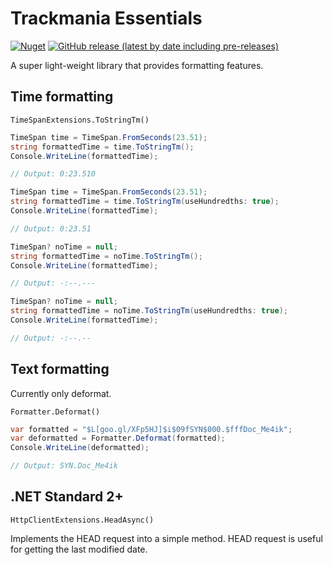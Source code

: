 # Trackmania Essentials

[![Nuget](https://img.shields.io/nuget/v/TmEssentials?style=for-the-badge)](https://www.nuget.org/packages/TmEssentials/)
[![GitHub release (latest by date including pre-releases)](https://img.shields.io/github/v/release/BigBang1112/tm-essentials?include_prereleases&style=for-the-badge)](https://github.com/BigBang1112/tm-essentials/releases)

A super light-weight library that provides formatting features.

## Time formatting

`TimeSpanExtensions.ToStringTm()`

```cs
TimeSpan time = TimeSpan.FromSeconds(23.51);
string formattedTime = time.ToStringTm();
Console.WriteLine(formattedTime);

// Output: 0:23.510
```

```cs
TimeSpan time = TimeSpan.FromSeconds(23.51);
string formattedTime = time.ToStringTm(useHundredths: true);
Console.WriteLine(formattedTime);

// Output: 0:23.51
```

```cs
TimeSpan? noTime = null;
string formattedTime = noTime.ToStringTm();
Console.WriteLine(formattedTime);

// Output: -:--.---
```

```cs
TimeSpan? noTime = null;
string formattedTime = noTime.ToStringTm(useHundredths: true);
Console.WriteLine(formattedTime);

// Output: -:--.--
```

## Text formatting

Currently only deformat.

`Formatter.Deformat()`

```cs
var formatted = "$L[goo.gl/XFp5HJ]$i$09fSYN$000.$fffDoc_Me4ik";
var deformatted = Formatter.Deformat(formatted);
Console.WriteLine(deformatted);

// Output: SYN.Doc_Me4ik
```

## .NET Standard 2+

`HttpClientExtensions.HeadAsync()`

Implements the HEAD request into a simple method. HEAD request is useful for getting the last modified date.